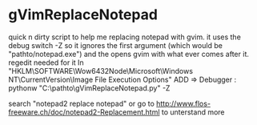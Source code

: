 gVimReplaceNotepad
==================

quick n dirty script to help me replacing notepad with gvim. it uses the debug switch -Z so it ignores the first argument (which would be "pathto/notepad.exe") and the opens gvim with what ever comes after it. 
regedit needed for it 
In "HKLM\SOFTWARE\Wow6432Node\Microsoft\Windows NT\CurrentVersion\Image File Execution Options"
ADD => Debugger : pythonw "C:\pathto\gVimReplaceNotepad.py" -Z

search "notepad2 replace notepad" or go to http://www.flos-freeware.ch/doc/notepad2-Replacement.html to unterstand more
